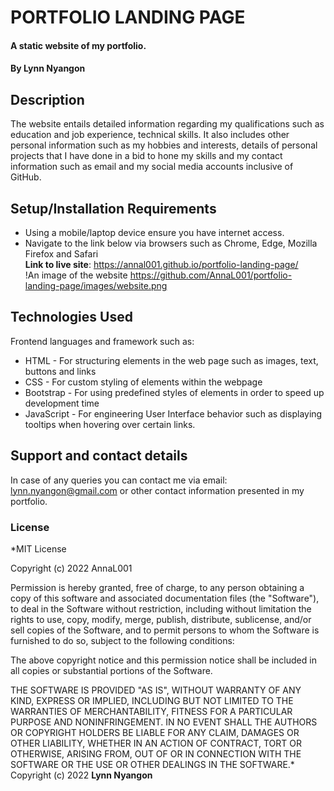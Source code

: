 # PORTFOLIO LANDING PAGE
#### A static website of my portfolio.
#### By **Lynn Nyangon**
## Description
The website entails detailed information regarding my qualifications such as education and job experience, technical skills. It also includes other personal information such as my hobbies and interests, details of personal projects that I have done in a bid to hone my skills and my contact information such as email and my social media accounts inclusive of GitHub.
## Setup/Installation Requirements
* Using a mobile/laptop device ensure you have internet access. 
* Navigate to the link below via browsers such as Chrome, Edge, Mozilla Firefox and Safari<br>
**Link to live site**: https://annal001.github.io/portfolio-landing-page/ <br>
!An image of the website https://github.com/AnnaL001/portfolio-landing-page/images/website.png
## Technologies Used
Frontend languages and framework such as:
* HTML - For structuring elements in the web page such as images, text, buttons and links
* CSS - For custom styling of elements within the webpage
* Bootstrap - For using predefined styles of elements in order to speed up development time
* JavaScript - For engineering User Interface behavior such as displaying tooltips when hovering over certain links.
## Support and contact details
In case of any queries you can contact me via email: lynn.nyangon@gmail.com or other contact information presented in my portfolio. 
### License
*MIT License

Copyright (c) 2022 AnnaL001

Permission is hereby granted, free of charge, to any person obtaining a copy
of this software and associated documentation files (the "Software"), to deal
in the Software without restriction, including without limitation the rights
to use, copy, modify, merge, publish, distribute, sublicense, and/or sell
copies of the Software, and to permit persons to whom the Software is
furnished to do so, subject to the following conditions:

The above copyright notice and this permission notice shall be included in all
copies or substantial portions of the Software.

THE SOFTWARE IS PROVIDED "AS IS", WITHOUT WARRANTY OF ANY KIND, EXPRESS OR
IMPLIED, INCLUDING BUT NOT LIMITED TO THE WARRANTIES OF MERCHANTABILITY,
FITNESS FOR A PARTICULAR PURPOSE AND NONINFRINGEMENT. IN NO EVENT SHALL THE
AUTHORS OR COPYRIGHT HOLDERS BE LIABLE FOR ANY CLAIM, DAMAGES OR OTHER
LIABILITY, WHETHER IN AN ACTION OF CONTRACT, TORT OR OTHERWISE, ARISING FROM,
OUT OF OR IN CONNECTION WITH THE SOFTWARE OR THE USE OR OTHER DEALINGS IN THE
SOFTWARE.*
Copyright (c) 2022 **Lynn Nyangon**
